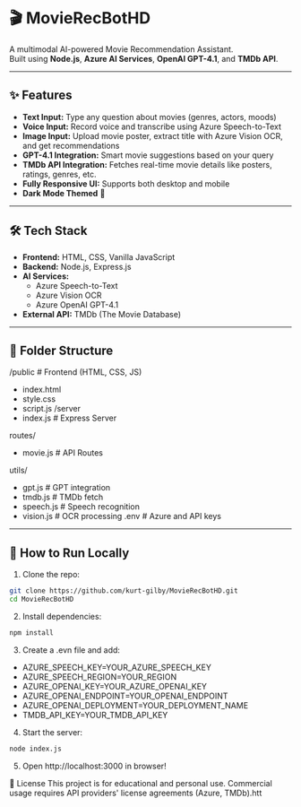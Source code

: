 # 🎬 MovieRecBotHD

A multimodal AI-powered Movie Recommendation Assistant.  
Built using **Node.js**, **Azure AI Services**, **OpenAI GPT-4.1**, and **TMDb API**.

---

## ✨ Features

- **Text Input:** Type any question about movies (genres, actors, moods)
- **Voice Input:** Record voice and transcribe using Azure Speech-to-Text
- **Image Input:** Upload movie poster, extract title with Azure Vision OCR, and get recommendations
- **GPT-4.1 Integration:** Smart movie suggestions based on your query
- **TMDb API Integration:** Fetches real-time movie details like posters, ratings, genres, etc.
- **Fully Responsive UI:** Supports both desktop and mobile
- **Dark Mode Themed** 🌙

---

## 🛠️ Tech Stack

- **Frontend:** HTML, CSS, Vanilla JavaScript
- **Backend:** Node.js, Express.js
- **AI Services:** 
  - Azure Speech-to-Text
  - Azure Vision OCR
  - Azure OpenAI GPT-4.1
- **External API:** TMDb (The Movie Database)

---

## 🧩 Folder Structure
/public # Frontend (HTML, CSS, JS)
- index.html
- style.css
- script.js /server
- index.js # Express Server

routes/
- movie.js # API Routes

utils/
- gpt.js # GPT integration
- tmdb.js # TMDb fetch
- speech.js # Speech recognition
- vision.js # OCR processing .env # Azure and API keys

---

## 🚀 How to Run Locally

1. Clone the repo:

```bash
git clone https://github.com/kurt-gilby/MovieRecBotHD.git
cd MovieRecBotHD
```

2. Install dependencies:
```bash
npm install
```

3. Create a .evn file and add:
- AZURE_SPEECH_KEY=YOUR_AZURE_SPEECH_KEY
- AZURE_SPEECH_REGION=YOUR_REGION
- AZURE_OPENAI_KEY=YOUR_AZURE_OPENAI_KEY
- AZURE_OPENAI_ENDPOINT=YOUR_OPENAI_ENDPOINT
- AZURE_OPENAI_DEPLOYMENT=YOUR_DEPLOYMENT_NAME
- TMDB_API_KEY=YOUR_TMDB_API_KEY

4. Start the server:
```bash
node index.js
```

5. Open http://localhost:3000 in browser!

📄 License
This project is for educational and personal use.
Commercial usage requires API providers' license agreements (Azure, TMDb).htt